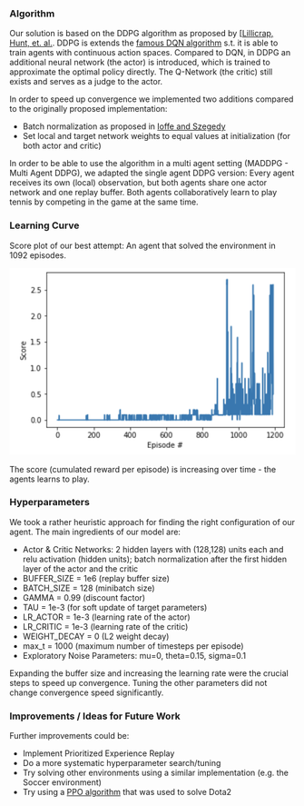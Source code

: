 ### Algorithm
Our solution is based on the DDPG algorithm as proposed by [[Lillicrap, Hunt, et. al.](http://arxiv.org/abs/1509.02971). DDPG is extends the [famous DQN algorithm](http://www.nature.com/articles/nature14236) s.t. it is able to train agents with continuous action spaces.
Compared to DQN, in DDPG an additional neural network (the actor) is introduced, which is trained to approximate the optimal policy directly. The Q-Network (the critic) still exists and serves as a judge to the actor. 

In order to speed up convergence we implemented two additions compared to the originally proposed implementation:
* Batch normalization as proposed in [Ioffe and Szegedy](http://arxiv.org/abs/1502.03167)
* Set local and target network weights to equal values at initialization (for both actor and critic)

In order to be able to use the algorithm in a multi agent setting (MADDPG - Multi Agent DDPG), we adapted the single agent DDPG version: Every agent receives its own (local) observation, but both agents share one actor network and one replay buffer. Both agents collaboratively learn to play tennis by competing in the game at the same time.

### Learning Curve

Score plot of our best attempt: An agent that solved the environment in 1092 episodes.  

![scores](images/scores.png)

The score (cumulated reward per episode) is increasing over time - the agents learns to play.

### Hyperparameters
We took a rather heuristic approach for finding the right configuration of our agent. The main ingredients of our model are:

 - Actor & Critic Networks: 2 hidden layers with (128,128) units each and relu activation (hidden units); batch normalization after the first hidden layer of the actor and the critic
 - BUFFER_SIZE = 1e6 (replay buffer size)
 - BATCH_SIZE = 128 (minibatch size)   
 - GAMMA = 0.99 (discount factor)
 - TAU = 1e-3 (for soft update of target parameters)
 - LR_ACTOR = 1e-3 (learning rate of the actor)
 - LR_CRITIC = 1e-3 (learning rate of the critic)
 - WEIGHT_DECAY = 0 (L2 weight decay)
 - max_t = 1000 (maximum number of timesteps per episode)
 - Exploratory Noise Parameters: mu=0, theta=0.15, sigma=0.1
 
 Expanding the buffer size and increasing the learning rate were the crucial steps to speed up convergence. Tuning the other parameters did not change convergence speed significantly. 

### Improvements / Ideas for Future Work
Further improvements could be:
 - Implement Prioritized Experience Replay
 - Do a more systematic hyperparameter search/tuning
 - Try solving other environments using a similar implementation (e.g. the Soccer environment)
 - Try using a [PPO algorithm](https://blog.openai.com/openai-baselines-ppo/) that was used to solve Dota2
